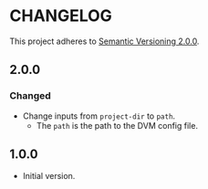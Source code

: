 # CHANGELOG

This project adheres to [Semantic Versioning 2.0.0].

## 2.0.0

### Changed

- Change inputs from `project-dir` to `path`.
  - The `path` is the path to the DVM config file.

## 1.0.0

- Initial version.

<!-- Links -->

[Semantic Versioning 2.0.0]: https://semver.org/spec/v2.0.0.html
